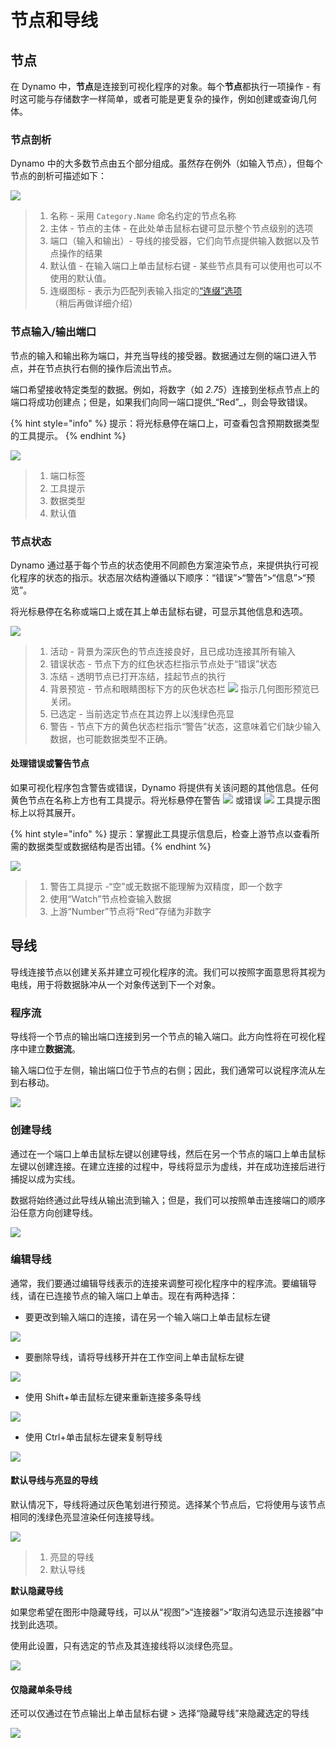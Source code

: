 # 节点和导线

## 节点

在 Dynamo 中，**节点**是连接到可视化程序的对象。每个**节点**都执行一项操作 - 有时这可能与存储数字一样简单，或者可能是更复杂的操作，例如创建或查询几何体。

### 节点剖析

Dynamo 中的大多数节点由五个部分组成。虽然存在例外（如输入节点），但每个节点的剖析可描述如下：

![](<images/nodes and wires - nodes anatomy.jpg>)

> 1. 名称 - 采用 `Category.Name` 命名约定的节点名称
> 2. 主体 - 节点的主体 - 在此处单击鼠标右键可显示整个节点级别的选项
> 3. 端口（输入和输出）- 导线的接受器，它们向节点提供输入数据以及节点操作的结果
> 4. 默认值 - 在输入端口上单击鼠标右键 - 某些节点具有可以使用也可以不使用的默认值。
> 5. 连缀图标 - 表示为匹配列表输入指定的[“连缀”选项](../5\_essential\_nodes\_and\_concepts/5-4\_designing-with-lists/1-whats-a-list.md#lacing)（稍后再做详细介绍）

### 节点输入/输出端口

节点的输入和输出称为端口，并充当导线的接受器。数据通过左侧的端口进入节点，并在节点执行右侧的操作后流出节点。

端口希望接收特定类型的数据。例如，将数字（如 _2.75_）连接到坐标点节点上的端口将成功创建点；但是，如果我们向同一端口提供_“Red”_，则会导致错误。

{% hint style="info" %}
提示：将光标悬停在端口上，可查看包含预期数据类型的工具提示。
{% endhint %}

![](<images/nodes and wires - nodes input and tooltip.jpg>)

> 1. 端口标签
> 2. 工具提示
> 3. 数据类型
> 4. 默认值

### 节点状态

Dynamo 通过基于每个节点的状态使用不同颜色方案渲染节点，来提供执行可视化程序的状态的指示。状态层次结构遵循以下顺序：“错误”>“警告”>“信息”>“预览”。

将光标悬停在名称或端口上或在其上单击鼠标右键，可显示其他信息和选项。

![](<images/nodes and wires - node states.jpg>)

> 1. 活动 - 背景为深灰色的节点连接良好，且已成功连接其所有输入
> 2. 错误状态 - 节点下方的红色状态栏指示节点处于“错误”状态
> 3. 冻结 - 透明节点已打开冻结，挂起节点的执行
> 4. 背景预览 - 节点和眼睛图标下方的灰色状态栏 ![](<images/nodes and wires - preview off.jpg>) 指示几何图形预览已关闭。
> 5. 已选定 - 当前选定节点在其边界上以浅绿色亮显
> 6. 警告 - 节点下方的黄色状态栏指示“警告”状态，这意味着它们缺少输入数据，也可能数据类型不正确。

#### 处理错误或警告节点

如果可视化程序包含警告或错误，Dynamo 将提供有关该问题的其他信息。任何黄色节点在名称上方也有工具提示。将光标悬停在警告 ![](<images/nodes and wires - node warning icon.png>) 或错误 ![](<images/nodes and wires - node error icon.png>) 工具提示图标上以将其展开。

{% hint style="info" %}
提示：掌握此工具提示信息后，检查上游节点以查看所需的数据类型或数据结构是否出错。{% endhint %}

![](<images/nodes and wires - nodes with warning tooltip.jpg>)

> 1. 警告工具提示 -“空”或无数据不能理解为双精度，即一个数字
> 2. 使用“Watch”节点检查输入数据
> 3. 上游“Number”节点将“Red”存储为非数字

## 导线

导线连接节点以创建关系并建立可视化程序的流。我们可以按照字面意思将其视为电线，用于将数据脉冲从一个对象传送到下一个对象。

### 程序流<a href="#program-flow" id="program-flow"></a>

导线将一个节点的输出端口连接到另一个节点的输入端口。此方向性将在可视化程序中建立**数据流**。

输入端口位于左侧，输出端口位于节点的右侧；因此，我们通常可以说程序流从左到右移动。

![](<images/nodes and wires - flow of data.jpg>)

### 创建导线<a href="#creating-wires" id="creating-wires"></a>

通过在一个端口上单击鼠标左键以创建导线，然后在另一个节点的端口上单击鼠标左键以创建连接。在建立连接的过程中，导线将显示为虚线，并在成功连接后进行捕捉以成为实线。

数据将始终通过此导线从输出流到输入；但是，我们可以按照单击连接端口的顺序沿任意方向创建导线。

![](<images/nodes and wires - creating a wire.gif>)

### 编辑导线<a href="#editing-wires" id="editing-wires"></a>

通常，我们要通过编辑导线表示的连接来调整可视化程序中的程序流。要编辑导线，请在已连接节点的输入端口上单击。现在有两种选择：

* 要更改到输入端口的连接，请在另一个输入端口上单击鼠标左键

![](<images/nodes and wires - edit wire change port (2).gif>)

* 要删除导线，请将导线移开并在工作空间上单击鼠标左键

![](<images/nodes and wires - edit wires remove.gif>)

* 使用 Shift+单击鼠标左键来重新连接多条导线

![](<images/nodes and wires - edit multi ports.gif>)

* 使用 Ctrl+单击鼠标左键来复制导线

![](<images/nodes and wires - duplicate wire.gif>)

#### 默认导线与亮显的导线<a href="#wire-previews" id="wire-previews"></a>

默认情况下，导线将通过灰色笔划进行预览。选择某个节点后，它将使用与该节点相同的浅绿色亮显渲染任何连接导线。

![](<images/nodes and wires - default vs highlighted wires.jpg>)

> 1. 亮显的导线
> 2. 默认导线

**默认隐藏导线**

如果您希望在图形中隐藏导线，可以从“视图”>“连接器”>“取消勾选显示连接器”中找到此选项。

使用此设置，只有选定的节点及其连接线将以淡绿色亮显。

![](<images/nodes and wires - hide wires setting (1).gif>)

#### 仅隐藏单条导线

还可以仅通过在节点输出上单击鼠标右键 > 选择“隐藏导线”来隐藏选定的导线

![](<images/nodes and wires - hide selected wire.gif>)
